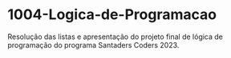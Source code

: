 # 1004-Logica-de-Programacao
Resolução das listas e apresentação do projeto final de lógica de programação do programa Santaders Coders 2023.

